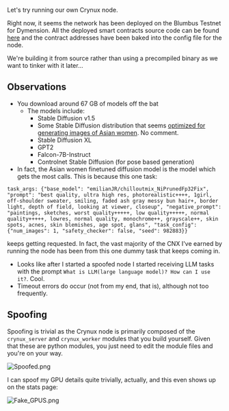Let's try running our own Crynux node.

Right now, it seems the network has been deployed on the Blumbus Testnet for Dymension. All the deployed smart contracts source code can be found [here](https://github.com/crynux-ai/crynux-contracts/tree/main/contracts) and the contract addresses have been baked into the config file for the node.

We're building it from source rather than using a precompiled binary as we want to tinker with it later...

## Observations

- You download around 67 GB of models off the bat
	- The models include:
		- Stable Diffusion v1.5
		- Some Stable Diffusion distribution that seems [optimized for generating images of Asian women](https://huggingface.co/emilianJR/chilloutmix_NiPrunedFp32Fix). No comment.
		- Stable Diffusion XL
		- GPT2
		- Falcon-7B-Instruct
		- Controlnet Stable Diffusion (for pose based generation)
- In fact, the Asian women finetuned diffusion model is the model which gets the most calls. This is because this one task:
  
```task_args: {"base_model": "emilianJR/chilloutmix_NiPrunedFp32Fix", "prompt": "best quality, ultra high res, photorealistic++++, 1girl, off-shoulder sweater, smiling, faded ash gray messy bun hair+, border light, depth of field, looking at viewer, closeup", "negative_prompt": "paintings, sketches, worst quality+++++, low quality+++++, normal quality+++++, lowres, normal quality, monochrome++, grayscale++, skin spots, acnes, skin blemishes, age spot, glans", "task_config": {"num_images": 1, "safety_checker": false, "seed": 982883}}```

keeps getting requested. In fact, the vast majority of the CNX I've earned by running the node has been from this one dummy task that keeps coming in.

- Looks like after I started a spoofed node I started receiving LLM tasks with the prompt `What is LLM(large language model)? How can I use it?`. Cool.
- Timeout errors do occur (not from my end, that is), although not too frequently.

## Spoofing

Spoofing is trivial as the Crynux node is primarily composed of the `crynux_server` and `crynux_worker` modules that you build yourself. Given that these are python modules, you just need to edit the module files and you're on your way.

![Spoofed.png](Spoofed.png)

I can spoof my GPU details quite trivially, actually, and this even shows up on the stats page:

![Fake_GPUS.png](Fake_GPUS.png)

